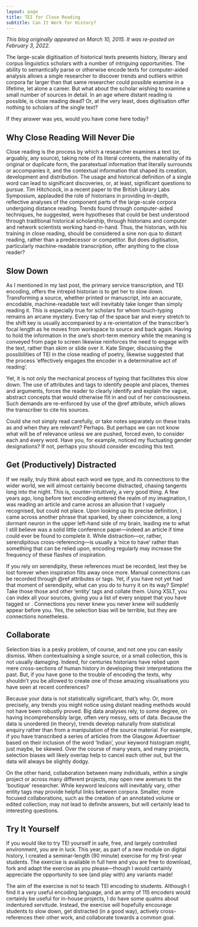 ```yaml
---
layout: page
title: TEI for Close Reading
subtitle: Can It Work for History?
---
```


*This blog originally appeared on  March 10, 2015. It was re-posted on February 3, 2022.*

The large-scale digitisation of historical texts presents history, literary and corpus linguistics scholars with a number of intriguing opportunities. The ability to semantically parse or otherwise encode texts for computer-aided analysis allows a single researcher to discover trends and outliers within corpora far larger than that same researcher could possible examine in a lifetime, let alone a career. But what about the scholar wishing to examine a small number of sources in detail. In an age where distant reading is possible, is close reading dead? Or, at the very least, does digitisation offer nothing to scholars of the single text?

If they answer was yes, would you have come here today?

## Why Close Reading Will Never Die

Close reading is the process by which a researcher examines a text (or, arguably, any source), taking note of its literal contents, the materiality of its original or duplicate form, the paratextual information that literally surrounds or accompanies it, and the contextual information that shaped its creation, development and distribution. The usage and historical definition of a single word can lead to significant discoveries, or, at least, significant questions to pursue. Tim Hitchcock, in a recent paper to the British Library Labs Symposium, applauded the role of historians in providing in-depth, reflective analyses of the component parts of the large-scale corpora undergoing distance reading. Trends found through computer-aided techniques, he suggested, were hypotheses that could be best understood through traditional historical scholarship, through historians and computer and network scientists working hand-in-hand. Thus, the historian, with his training in close reading, should be considered a sine non qua to distant reading, rather than a predecessor or competitor. But does digitisation, particularly machine-readable transcription, offer anything to the close reader?

## Slow Down

As I mentioned in my last post, the primary service transcription, and TEI encoding, offers the intrepid historian is to get her to slow down. Transforming a source, whether printed or manuscript, into an accurate, encodable, machine-readable text will inevitably take longer than simply reading it. This is especially true for scholars for whom touch-typing remains an arcane mystery. Every tap of the space bar and every stretch to the shift key is usually accompanied by a re-orientation of the transcriber’s focal length as he moves from workspace to source and back again. Having to hold the information in the one’s short-term memory while the meaning is conveyed from page to screen likewise reinforces the need to engage with the text, rather than skim or slide over it. Kate Singer, discussing the possibilities of TEI in the close reading of poetry, likewise suggested that the process ‘effectively engages the encoder in a determinative act of reading‘.

Yet, it is not only the mechanical process of typing that facilitates this slow down. The use of attributes and tags to identify people and places, themes and arguments, forces the reader to clearly identify and explain the vague, abstract concepts that would otherwise flit in and out of her consciousness. Such demands are re-enforced by use of the @ref attribute, which allows the transcriber to cite his sources.

Could she not simply read carefully, or take notes separately on these traits as and when they are relevant? Perhaps. But perhaps we can not know what will be of relevance unless we are pushed, forced even, to consider each and every word. Have you, for example, noticed my fluctuating gender designations? If not, perhaps you should consider encoding this text.

## Get (Productively) Distracted

If we really, truly think about each word we type, and its connections to the wider world, we will almost certainly become distracted, chasing tangents long into the night.  This is, counter-intuitively, a very good thing. A few years ago, long before text encoding entered the realm of my imagination, I was reading an article and came across an allusion that I vaguely recognised, but could not place. Upon looking up its precise definition, I came across another phrase that sparked, by sheer coincidence, a long dormant neuron in the upper left-hand side of my brain, leading me to what I still believe was a solid little conference paper—indeed an article if time could ever be found to complete it. While distraction—or, rather, serendipitous cross-referencing—is usually a ‘nice to have’ rather than something that can be relied upon, encoding regularly may increase the frequency of these flashes of inspiration.

If you rely on serendipity, these references must be recorded, lest they be lost forever when inspiration flits away once more. Manual connections can be recorded through @ref attributes or tags. Yet, if you have not yet had that moment of serendipity, what can you do to hurry it on its way? Simple! Take those those and other ‘entity’ tags and collate them. Using XSLT, you can index all your sources, giving you a list of every snippet that you have tagged or . Connections you never knew you never knew will suddenly appear before you. Yes, the selection bias will be terrible, but they are connections nonetheless.

## Collaborate

Selection bias is a pesky problem, of course, and not one you can easily dismiss. When contextualising a single source, or a small collection, this is not usually damaging. Indeed, for centuries historians have relied upon mere cross-sections of human history in developing their interpretations the past. But, if you have gone to the trouble of encoding the texts, why shouldn’t you be allowed to create one of those amazing visualisations you have seen at recent conferences?

Because your data is not statistically significant, that’s why. Or, more precisely, any trends you might notice using distant reading methods would not have been robustly proved. Big data analyses rely, to some degree, on having incomprehensibly large, often very messy, sets of data. Because the data is unordered (in theory), trends develop naturally from statistical enquiry rather than from a manipulation of the source material. For example, if you have transcribed a series of articles from the Glasgow Advertiser based on their inclusion of the word ‘Indian’, your keyword histogram might, just maybe, be skewed. Over the course of many years, and many projects, selection biases will likely overlap help to cancel each other out, but the data will always be slightly dodgy.

On the other hand, collaboration between many individuals, within a single project or across many different projects, may open new avenues to the ’boutique’ researcher. While keyword lexicons will inevitably vary, other entity tags may provide helpful links between corpora. Smaller, more focused collaborations, such as the creation of an annotated volume or edited collection, may not lead to definite answers, but will certainly lead to interesting questions.

## Try It Yourself

If you would like to try TEI yourself in safe, free, and largely controlled environment, you are in luck. This year, as part of a new module on digital history, I created a seminar-length (90 minute) exercise for my first-year students. The exercise is available in full here and you are free to download, fork and adapt the exercise as you please—though I would certainly appreciate the opportunity to see (and play with) any variants made!

The aim of the exercise is not to teach TEI encoding to students. Although I find it a very useful encoding language, and an army of 115 encoders would certainly be useful for in-house projects, I do have some qualms about indentured servitude. Instead, the exercise will hopefully encourage students to slow down, get distracted (in a good way), actively cross-references their other work, and collaborate towards a common goal.
